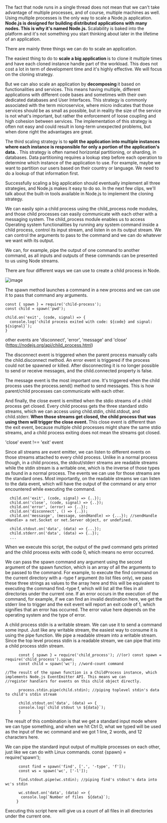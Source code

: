 
The fact that node runs in a single thread does not mean that we can't take advantage of multiple processes, and of course, 
 multiple machines as well. Using multiple processes is the only way to scale a Node.js application. <b> Node.js is designed for building distributed applications with many nodes. This is why it's named Node.js. </b> Scalability is baked into the platform and  it's not something you start thinking about later in the lifetime of an application.
 
 There are mainly three things we can do to scale an application. 
 
 The easiest thing to do to <b> scale a big application </b> is to clone it multiple times and have each cloned instance handle part of
 the workload. This does not cost a lot in term of  development time and it's highly effective. We will focus on the cloning 
 strategy. 
 
 But we can also scale an application by <b> decomposing </b> it based on functionalities and services. This means having multiple, 
 different applications with different code bases and sometimes with their own dedicated databases and User Interfaces. 
 This strategy is commonly associated with the term microservice, where micro indicates that those services should be as 
 small as possible, but in reality the size of the service is not what's important, but rather the enforcement of loose 
 coupling and high cohesion between services. The implementation of this strategy is often not easy and could result in
 long-term unexpected problems, but when done right the advantages are great. 
 
 The third scaling strategy is to <b> split the application into multiple instances where each instance is 
 responsible for only a portion of the application's data. </b> . This strategy is often named horizontal partitioning, or sharding, 
 in databases. Data partitioning requires a lookup step before each operation to determine which instance of the application 
 to use. For example, maybe we want to partition our users based on their country or language. We need to do a lookup of that 
 information first. 
 
 Successfully scaling a big application should eventually implement all three strategies, and Node.js makes 
 it easy to do so. In the next few clips, we'll talk about the built-in tools available in Node.js to implement the cloning 
 strategy.



We can easily spin a child process using the child_process node modules, and those child processes can easily communicate with 
 each other with a messaging system. The child_process module enables us to access Operating system functionalities by running 
 any system command inside a child process, control its input stream, and listen in on its output stream. We can control the 
 arguments to pass to the command and we can do whatever we want with its output. 
 
 We can, for example, pipe the output of one command to another command, as all inputs and outputs of these commands can be 
presented to us using Node streams.
 
 There are four different ways we can use to create a child process in Node.
 
 ![image](https://cloud.githubusercontent.com/assets/20602254/23902855/8ef8ed1a-08e8-11e7-99a0-034d2729d06d.png)

 
 The spawn method launches a command in a new process and we can use it to pass that command any arguments.

 ```
 const { spawn } = require('child-process');
 const child = spawn('pwd');
 
 child.on('exit', (code, signal) => {
   console.log('child process exited with code: ${code} and signal: ${signal}`);
 }  
 ```
  other events are 'disconnect', 'error', 'message' and 'close' (https://nodejs.org/api/child_process.html)


 The disconnect event is triggered when the parent process manually calls the child.disconnect method. An error event is 
 triggered if the process could not be spawned or killed. After disconnecting it is no longer possible to send or receive 
 messages, and the child.connected property is false.
 
 The message event is the most important one. It's triggered when the child process uses the process.send() method to send messages. This is how parent/child processes can communicate with each other.
 
 And finally, the close event is emitted when the stdio streams of a child process get closed. Every child process gets the three standard stdio streams, which we can access using child.stdin, child.stdout, and child.stderr.<b> When those streams get closed, the child process that was using them will trigger the close event. </b> This close event is different than the exit event, because multiple child processes might share the same stdio streams, and a child process exiting does not mean the streams got closed.
 
 'close' event !== 'exit' event
 
 Since all streams are event emitter, we can listen to different events on those streams attached to every child process. 
 Unlike in a normal process though, in a child process, the stdout/stderr streams are readable streams while the stdin stream 
 is a writable one, which is the inverse of those types as found in a normal process. The events we can use for those streams 
 are the standard ones. Most importantly, on the readable streams we can listen to the data event, which will have the output 
 of the command or any error encountered while executing the command. 
```
  child.on('exit', (code, signal) => {..});
  child.on('close', (code, signal) => {..});
  child.on('error', (error) => {..});
  child.on('disconnect', () => {..});
  child.on('messasge', (message, sendHandle) => {...}); //sendHandle <Handle> a net.Socket or net.Server object, or undefined.

  child.stdout.on('data', (data) => {...});
  child.stderr.on('data', (data) => {..});
  ...
```


 
 
 When we execute this script, the output of the pwd command gets printed and the child process exits with code 0, which means 
 no error occurred.
 
 We can pass the spawn command any argument using the second argument of the spawn function, which is an array of all the 
 arguments to be passed to the command. For example, to execute the find command on the current directory with a -type f 
 argument (to list files only), we pass these three strings as values to the array here and this will be equivalent to 
 executing the command find.-type f, which will list all the files in all directories under the current one. If an error 
 occurs in the execution of the command, for example, if we can find an invalid destination here, we get the stderr line to 
 trigger and the exit event will report an exit code of 1, which signifies that an error has occurred. The error value here 
 depends on the operating system and the type of error. 
 
 A child process stdin is a writable stream. We can use it to send a command some input. Just like any writable stream, the 
 easiest way to consume it is using the pipe function. We pipe a readable stream into a writable stream. Since the top level 
 process stdin is a readable stream, we can pipe that into a child process stdin stream.
 ```
       const { spawn } = require('child_process'); //(or) const spawn = require('child_process').spawn;
       const child = spawn('wc'); //word-count command
       
//The result of the spawn function is a ChildProcess instance, which implements Node.js EventEmitter API. This means we can 
//register handlers for events on this child object directly.

       process.stdin.pipe(child.stdin); //piping toplevel stdin's data to child's stdin stream

       child.stdout.on('data', (data) => {
       console.log(`child stdout \n ${data}`);
       }
 ```
 The result of this combination is that we get a standard input mode where we can type something, and when we hit Ctrl D, what 
 we typed will be used as the input of the wc command and we got 1 line, 2 words, and 12 characters here.
 
 We can pipe the standard input output of multiple processes on each other, just like we can do with Linux commands. 
 const {spawn} = require('spawn');
 ```
       const find = spawn('find', ['.', '-type', 'f']);
       const ws = spawn('wc', ['-l']);

       find.stdout.pipe(wc.stdin); //piping find's stdout's data into wc's stdin

       wc.stdout.on('data', (data) => {
        console.log(`Number of files  ${data}`);
      }
```
Executing this script here will give us a count of all files in all directories under the current one.  

